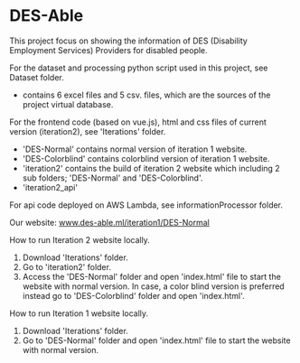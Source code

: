 # DES-Able

This project focus on showing the information of DES (Disability Employment Services) Providers for disabled people. 

For the dataset and processing python script used in this project, see Dataset folder.
  - contains 6 excel files and 5 csv. files, which are the sources of the project virtual database. 

For the frontend code (based on vue.js), html and css files of current version (iteration2), see 'Iterations' folder.
  - 'DES-Normal' contains normal version of iteration 1 website.
  - 'DES-Colorblind' contains colorblind version of iteration 1 website. 
  - 'iteration2' contains the build of iteration 2 website which including 2 sub folders; 'DES-Normal' and 'DES-Colorblind'.  
  - 'iteration2_api'
  
For api code deployed on AWS Lambda, see informationProcessor folder.


Our website: www.des-able.ml/iteration1/DES-Normal


How to run Iteration 2 website locally.

1. Download 'Iterations' folder. 
2. Go to 'iteration2' folder.
3. Access the 'DES-Normal' folder and open 'index.html' file to start the website with normal version. In case, a color blind version is preferred instead go to 'DES-Colorblind' folder and open 'index.html'. 


How to run Iteration 1 website locally.
1. Download 'Iterations' folder. 
2. Go to 'DES-Normal' folder and open 'index.html' file to start the website with normal version.

